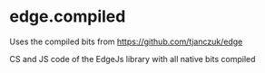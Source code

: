 edge.compiled
=============
Uses the compiled bits from https://github.com/tjanczuk/edge

CS and JS code of the EdgeJs library with all native bits compiled
